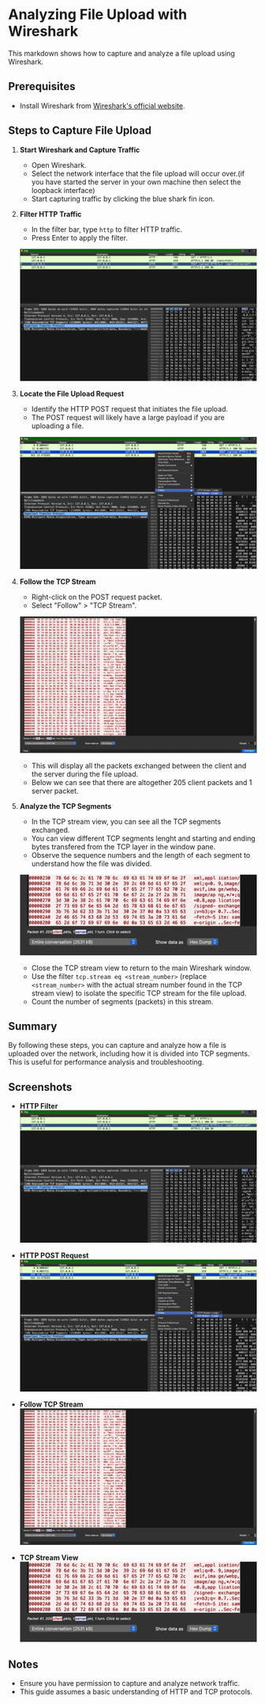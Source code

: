 # Analyzing File Upload with Wireshark

This markdown shows how to capture and analyze a file upload using Wireshark.

## Prerequisites

- Install Wireshark from [Wireshark's official website](https://www.wireshark.org/).

## Steps to Capture File Upload

1. **Start Wireshark and Capture Traffic**

   - Open Wireshark.
   - Select the network interface that the file upload will occur over.(if you have started    the server in your own machine then select the loopback interface)
   - Start capturing traffic by clicking the blue shark fin icon.

2. **Filter HTTP Traffic**

   - In the filter bar, type `http` to filter HTTP traffic.
   - Press Enter to apply the filter.

   ![HTTP Filter](./Images/FileuploadCapture1.png)

3. **Locate the File Upload Request**

   - Identify the HTTP POST request that initiates the file upload.
   - The POST request will likely have a large payload if you are uploading a file.

   ![HTTP POST Request](./Images/FileuploadCapture2.png)

4. **Follow the TCP Stream**

   - Right-click on the POST request packet.
   - Select "Follow" > "TCP Stream".

   ![Follow TCP Stream](./Images/FileuploadCapture3.png)

   - This will display all the packets exchanged between the client and the server during the file upload.
   - Below we can see that there are altogether 205 client packets and 1 server packet.

5. **Analyze the TCP Segments**

   - In the TCP stream view, you can see all the TCP segments exchanged.
   - You can view different TCP segments lenght and starting and ending bytes transfered from the TCP layer in the window pane.
   - Observe the sequence numbers and the length of each segment to understand how the file was divided.

   ![TCP Stream View](./Images/FileuploadCapture4.png)

   - Close the TCP stream view to return to the main Wireshark window.
   - Use the filter `tcp.stream eq <stream_number>` (replace `<stream_number>` with the actual stream number found in the TCP stream view) to isolate the specific TCP stream for the file upload.
   - Count the number of segments (packets) in this stream.

## Summary

By following these steps, you can capture and analyze how a file is uploaded over the network, including how it is divided into TCP segments. This is useful for performance analysis and troubleshooting.

## Screenshots

- **HTTP Filter**
  ![HTTP Filter](../../Images/FileuploadCapture1.png)

- **HTTP POST Request**
  ![HTTP POST Request](../../Images/FileuploadCapture2.png)

- **Follow TCP Stream**
  ![Follow TCP Stream](../../Images//FileuploadCapture3.png)

- **TCP Stream View**
  ![TCP Stream View](../../Images/FileuploadCapture4.png)

## Notes

- Ensure you have permission to capture and analyze network traffic.
- This guide assumes a basic understanding of HTTP and TCP protocols.


